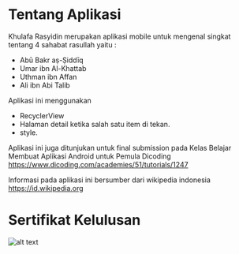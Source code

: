 # Tentang Aplikasi
Khulafa Rasyidin merupakan aplikasi mobile untuk mengenal singkat tentang 4 sahabat rasullah yaitu :
* Abū Bakr aṣ-Ṣiddīq
* Umar ibn Al-Khattab
* Uthman ibn Affan
* Ali ibn Abi Talib

Aplikasi ini menggunakan 
* RecyclerView
* Halaman detail ketika salah satu item di tekan.
* style.

Aplikasi ini juga ditunjukan untuk final submission pada Kelas Belajar Membuat Aplikasi Android untuk Pemula Dicoding https://www.dicoding.com/academies/51/tutorials/1247

Informasi pada aplikasi ini bersumber dari wikipedia indonesia https://id.wikipedia.org

# Sertifikat Kelulusan
![alt text](https://raw.githubusercontent.com/muhrizky/KhulafaRasyidin/master/sertif%20android%20pemula.png)

